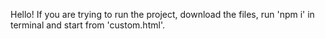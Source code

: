Hello! If you are trying to run the project, download the files, run 'npm i' in terminal and start from 'custom.html'.
